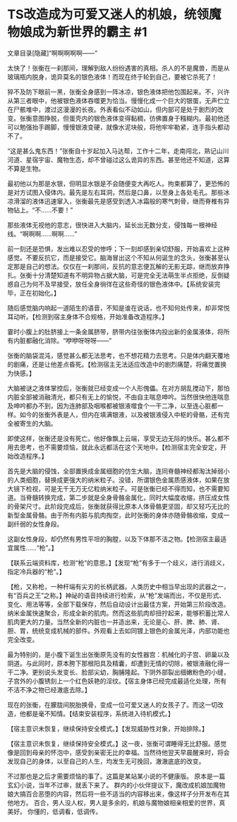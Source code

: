 # TS改造成为可爱又迷人的机娘，统领魔物娘成为新世界的霸主 #1

文章目录[隐藏]“啊啊啊啊啊——”

太快了！张衡在一刹那间，理解到敌人纷纷遇害的真相。杀人的不是魔兽，而是从玻璃瓶内脱身，诡异莫名的银色液体！而现在终于轮到自己，要被它杀死了！

猝不及防下眼前一黑，张衡全身感到一阵冰凉，银色液体把他包围起来。不，兴许从第三者眼中，他被银色液体吞噬更为恰当。慢慢化成一个巨大的银蛋，无声伫立在尸骸堆中，渡过这漫漫的长夜。外表看似不动如山，但内部可是处于剧烈的改变。张衡意图挣脱，但蛋壳内的银色液体变得黏稠，彷佛置身于糨糊内。最初他还可以勉强抬手踢脚，慢慢银液变硬，就像水泥块般，将他牢牢勒紧，连手指头都动不了。

“这是甚么鬼东西！”张衡自十岁起加入马达帮，工作十二年，走南闯北，熟记山川河道、星宿宇宙、魔物生态，却不曾碰过这么诡异的东西。甚至他还不知道，这算不算是生物。

最初他以为那是水银，但明显水银是不会随便变大再吃人。拘束都算了，更恐怖的是对方试图入侵体内。最先是左右耳洞，然后是口鼻，以至身上各处毛孔。那些冰凉滑溜的液体迅速窜入，张衡最先是感受到透入冰霜般的寒气刺骨，继而脊椎有异物钻上。“不……不要！”

那些液体无视他的意志，很快进入大脑内，延长出无数分支，侵蚀每一根神经线。“啊啊啊……啊啊……”

前一刻还是恐惧，发出难以忍受的惨呼；下一刻却感到亲切舒服，开始喜欢上这种感觉。不要反抗它，而是接受它。脑海冒出这个不知从何诞生的念头，张衡甚至认定那是自己的想法。仅仅在一刹那间，反抗的意志便瓦解的无影无踪，继而放弃挣扎。张衡十分清楚知道有不明异物占据大脑，可是完全无法萌生半点拒绝，反倒疑惑自己为何不及早接受，放任全身徜徉在这些奇怪的银色液体中。【系统安装完毕，正在初始化。】

随后感觉脑内响起一道陌生的语音，不知是谁在说话，也不知何处传来，却非常悦耳动听。【检测到宿主身体不合规格，开始准备改造程序。】

霎时小腹上的肚脐接上一条金属脐带，脐带内往张衡体内投出新的金属液体，将所有内脏都融化消除。“咿咿呀呀呀——”

张衡的脑袋混沌，感觉甚么都无法思考，也不想花精力去思考。只是体内翻天覆地的剧痛，还是让他差点昏死。【检测宿主无法适应改造中的剧烈痛楚，将痛觉置换为快感。】

大脑被谜之液体掌控后，张衡就已经变成一个人形傀儡。在对方胡乱搅动下，那怕内脏全部被消融清光，都只有无上的愉悦，不由自主喘息呻吟。当然很快他连喘息及呻吟都办不到，因为连肺部及咽喉都被银液噬食个一干二净，以至连心脏都一样。如今的张衡外表是人，但内在填满银液，以及被银液侵入中枢的骨骼，还有完全被寄生的大脑。

即使这样，张衡还是没有死亡。他好像飘上云端，享受无边无际的快乐。甚么都不用去思考，也不需要烦恼，就此永远都活在这个天地中。【检测宿主完全安定，开始改造程序。】

首先是大脑的侵蚀，全部置换成金属细胞的仿生大脑，连同脊髓神经都淘汰掉弱小的人类细胞，替换成更强大的纳米粒子。没错，所谓银色金属质感液体，如果在放大镜下检视，可是无千无万无亿粒纳米粒子。可是张衡已经不得而知，也不需要知道。当脊髓转换完成，第二步就是全身骨骼金属化，同时大幅度收缩，挤压成女性的骨架尺寸。此阶段完成后，张衡就获得比原本人体骨骼更坚固，却又轻巧无比的新型金属骨骼。由于所有内脏与肌肉掏空，此时张衡的身体亦随骨骼收缩，变成一副纤弱的女性身段。

这副女性身段，却仍然有男性平坦的胸膛，以及下体那不洁之物。【检测宿主最适宜属性……“枪”。】

【联系云端资料库，检测“枪”的意思。】【发现“枪”有多于一个歧义，进行消歧义，指定冷兵器的“枪”。】

【枪，又称枪，一种杆端有尖刃的长柄武器。人类历史中相当早出现的武器之一，有“百兵之王”之称。】神祕的语音持续进行检索，从“枪”发端而出，不仅是形式、变化、用法等等，全部下载保存，然后自动设计出最佳方案，开始第三阶段改造。纳米金属快速聚合，形成全新的肌肉。然而这些肌肉却扭拧起来，能够积蓄比常人肌肉更大的力量。当然全新的内脏也一并造出来，无论是心、肝、脾、肺、肾、胆、胃，统统变成机械的部件。外观看上去如同镀上银色的金属光泽，内部功能也完全改变。

最为特别的，是小腹下诞生出张衡原先没有的女性器宫：机械化的子宫、卵巢以及阴道。与此同时，原本胯下那根阳具及精囊，却遭到无情的切除，被银液融化得一干二净。更别说头发变长、脸部尖幼，胸脯隆起。下阴外部裂出细嫩粉色的小缝，子宫外的小腹锈刻上一个红色妖艳的淫纹。【宿主身体已经完成最适化处理，所有不洁不净之物已经澈底去除。】

现在的张衡，在朦胧间脱胎换骨，变成一位可爱又迷人的女孩子了。而这一切改造，他都是毫不知情。【结束安装程序，系统进入待机模式。】

【宿主意识未恢复，继续保持安全模式。】【发现威胁性对象，开始排除。】

【宿主意识未恢复，继续保持安全模式。】这一夜，张衡可谓睡得无比舒服。感觉像是回到母亲的怀泡中，感受到亲密无比的幸福。当然待他翌天早晨醒来时，将会发现自己的身体，以至自己的人生，均发生无可挽回，澈澈底底的改变。

不过那也是之后才需要烦恼的事了。这篇是某站某小说的不健康版。
原本是一篇玄幻小说，当年不过审，就丢下来了。
群内的小伙伴提议下，魔改成机娘加魔物娘大搞百合恶堕的内容，然后将一些不适当的内容移出来，像这样子分开发布在其他地方。
百合，男人没人权，男人是多余的，机娘与魔物娘相亲相爱的世界，真美好。
你懂的，低调看，低调传。

